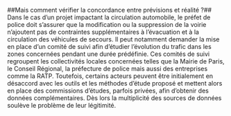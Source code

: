 ##Mais comment vérifier la concordance entre prévisions et réalité ?##
Dans le cas d’un projet impactant la circulation automobile, le préfet de police doit s’assurer que la modification ou la suppression de la voirie n’ajoutent pas de contraintes supplémentaires à l’évacuation et à la circulation des véhicules de secours. Il peut notamment demander la mise en place d’un comité de suivi afin d’étudier l’évolution du trafic dans les zones concernées pendant une durée prédéfinie. Ces comités de suivi regroupent les collectivités locales concernées telles que la Mairie de Paris, le Conseil Régional, la préfecture de police mais aussi des entreprises comme la RATP. Toutefois, certains acteurs peuvent être initialement en désaccord avec les outils et les méthodes d’étude proposé et mettent alors en place des commissions d’études, parfois privées, afin d’obtenir des données complémentaires. Dès lors la multiplicité des sources de données soulève le problème de leur légitimité.

